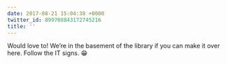 ```yaml
---
date: 2017-08-21 15:04:38 +0000
twitter_id: 899708843172745216
title: ''
---
```


<!-- Tweet at https://twitter.com/statuses/899708072284782593 is either deleted or protected. -->

Would love to! We’re in the basement of the library if you can make it over here. Follow the IT signs. 😁
